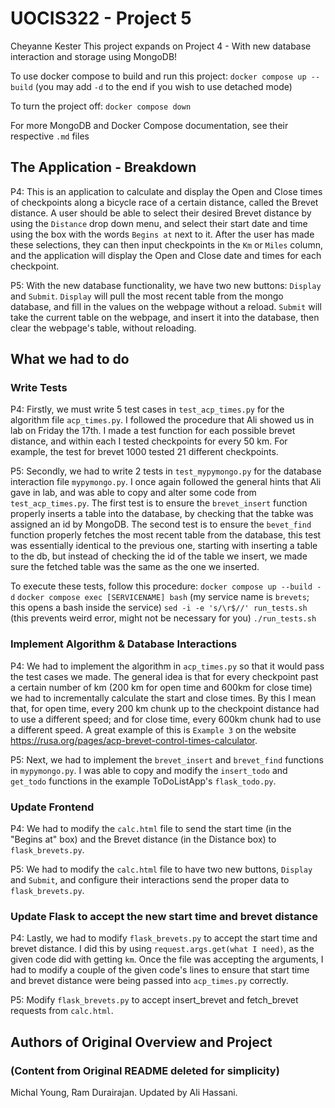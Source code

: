 # UOCIS322 - Project 5 #
Cheyanne Kester
This project expands on Project 4 - With new database interaction and storage using MongoDB!

To use docker compose to build and run this project:
`docker compose up --build` (you may add `-d` to the end if you wish to use detached mode)

To turn the project off:
`docker compose down`

For more MongoDB and Docker Compose documentation, see their respective `.md` files

## The Application - Breakdown
P4: This is an application to calculate and display the Open and Close times of checkpoints along a bicycle race of a certain distance, called the Brevet distance. A user should be able to select their desired Brevet distance by using the `Distance` drop down menu, and select their start date and time using the box with the words `Begins at` next to it. After the user has made these selections, they can then input checkpoints in the `Km` or `Miles` column, and the application will display the Open and Close date and times for each checkpoint. 

P5: With the new database functionality, we have two new buttons: `Display` and `Submit`.
`Display` will pull the most recent table from the mongo database, and fill in the values on the webpage without a reload.
`Submit` will take the current table on the webpage, and insert it into the database, then clear the webpage's table, without reloading. 


## What we had to do
### Write Tests
P4: Firstly, we must write 5 test cases in `test_acp_times.py` for the algorithm file `acp_times.py`. I followed the procedure that Ali showed us in lab on Friday the 17th. I made a test function for each possible brevet distance, and within each I tested checkpoints for every 50 km. For example, the test for brevet 1000 tested 21 different checkpoints.

P5: Secondly, we had to write 2 tests in `test_mypymongo.py` for the database interaction file `mypymongo.py`. I once again followed the general hints that Ali gave in lab, and was able to copy and alter some code from `test_acp_times.py`. The first test is to ensure the `brevet_insert` function properly inserts a table into the database, by checking that the tabke was assigned an id by MongoDB. The second test is to ensure the `bevet_find` function properly fetches the most recent table from the database, this test was essentially identical to the previous one, starting with inserting a table to the db, but instead of checking the id of the table we insert, we made sure the fetched table was the same as the one we inserted.

To execute these tests, follow this procedure: 
`docker compose up --build -d`
`docker compose exec [SERVICENAME] bash` (my service name is `brevets`; this opens a bash inside the service)
`sed -i -e 's/\r$//' run_tests.sh` (this prevents weird error, might not be necessary for you)
`./run_tests.sh`


### Implement Algorithm & Database Interactions
P4: We had to implement the algorithm in `acp_times.py` so that it would pass the test cases we made. 
The general idea is that for every checkpoint past a certain number of km (200 km for open time and 600km for close time) we had to incrementally calculate the start and close times. By this I mean that, for open time, every 200 km chunk up to the checkpoint distance had to use a different speed; and for close time, every 600km chunk had to use a different speed. A great example of this is `Example 3` on the website https://rusa.org/pages/acp-brevet-control-times-calculator. 

P5: Next, we had to implement the `brevet_insert` and `brevet_find` functions in `mypymongo.py`. I was able to copy and modify the `insert_todo` and `get_todo` functions in the example ToDoListApp's `flask_todo.py`. 

### Update Frontend
P4: We had to modify the `calc.html` file to send the start time (in the "Begins at" box) and the Brevet distance (in the Distance box) to `flask_brevets.py`. 

P5: We had to modify the `calc.html` file to have two new buttons, `Display` and `Submit`, and configure their interactions send the proper data to `flask_brevets.py`.

### Update Flask to accept the new start time and brevet distance
P4: Lastly, we had to modify `flask_brevets.py` to accept the start time and brevet distance. I did this by using `request.args.get(what I need)`, as the given code did with getting `km`. Once the file was accepting the arguments, I had to modify a couple of the given code's lines to ensure that start time and brevet distance were being passed into `acp_times.py` correctly. 

P5: Modify `flask_brevets.py` to accept insert_brevet and fetch_brevet requests from `calc.html`. 

## Authors of Original Overview and Project 
### (Content from Original README deleted for simplicity)

Michal Young, Ram Durairajan. Updated by Ali Hassani.
